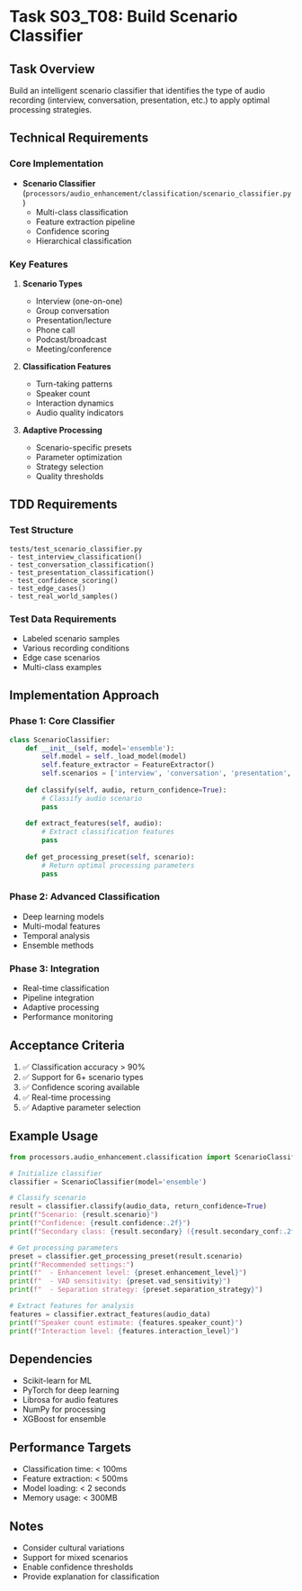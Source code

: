 # Task S03_T08: Build Scenario Classifier

## Task Overview
Build an intelligent scenario classifier that identifies the type of audio recording (interview, conversation, presentation, etc.) to apply optimal processing strategies.

## Technical Requirements

### Core Implementation
- **Scenario Classifier** (`processors/audio_enhancement/classification/scenario_classifier.py`)
  - Multi-class classification
  - Feature extraction pipeline
  - Confidence scoring
  - Hierarchical classification

### Key Features
1. **Scenario Types**
   - Interview (one-on-one)
   - Group conversation
   - Presentation/lecture
   - Phone call
   - Podcast/broadcast
   - Meeting/conference

2. **Classification Features**
   - Turn-taking patterns
   - Speaker count
   - Interaction dynamics
   - Audio quality indicators

3. **Adaptive Processing**
   - Scenario-specific presets
   - Parameter optimization
   - Strategy selection
   - Quality thresholds

## TDD Requirements

### Test Structure
```
tests/test_scenario_classifier.py
- test_interview_classification()
- test_conversation_classification()
- test_presentation_classification()
- test_confidence_scoring()
- test_edge_cases()
- test_real_world_samples()
```

### Test Data Requirements
- Labeled scenario samples
- Various recording conditions
- Edge case scenarios
- Multi-class examples

## Implementation Approach

### Phase 1: Core Classifier
```python
class ScenarioClassifier:
    def __init__(self, model='ensemble'):
        self.model = self._load_model(model)
        self.feature_extractor = FeatureExtractor()
        self.scenarios = ['interview', 'conversation', 'presentation', ...]
        
    def classify(self, audio, return_confidence=True):
        # Classify audio scenario
        pass
    
    def extract_features(self, audio):
        # Extract classification features
        pass
    
    def get_processing_preset(self, scenario):
        # Return optimal processing parameters
        pass
```

### Phase 2: Advanced Classification
- Deep learning models
- Multi-modal features
- Temporal analysis
- Ensemble methods

### Phase 3: Integration
- Real-time classification
- Pipeline integration
- Adaptive processing
- Performance monitoring

## Acceptance Criteria
1. ✅ Classification accuracy > 90%
2. ✅ Support for 6+ scenario types
3. ✅ Confidence scoring available
4. ✅ Real-time processing
5. ✅ Adaptive parameter selection

## Example Usage
```python
from processors.audio_enhancement.classification import ScenarioClassifier

# Initialize classifier
classifier = ScenarioClassifier(model='ensemble')

# Classify scenario
result = classifier.classify(audio_data, return_confidence=True)
print(f"Scenario: {result.scenario}")
print(f"Confidence: {result.confidence:.2f}")
print(f"Secondary class: {result.secondary} ({result.secondary_conf:.2f})")

# Get processing parameters
preset = classifier.get_processing_preset(result.scenario)
print(f"Recommended settings:")
print(f"  - Enhancement level: {preset.enhancement_level}")
print(f"  - VAD sensitivity: {preset.vad_sensitivity}")
print(f"  - Separation strategy: {preset.separation_strategy}")

# Extract features for analysis
features = classifier.extract_features(audio_data)
print(f"Speaker count estimate: {features.speaker_count}")
print(f"Interaction level: {features.interaction_level}")
```

## Dependencies
- Scikit-learn for ML
- PyTorch for deep learning
- Librosa for audio features
- NumPy for processing
- XGBoost for ensemble

## Performance Targets
- Classification time: < 100ms
- Feature extraction: < 500ms
- Model loading: < 2 seconds
- Memory usage: < 300MB

## Notes
- Consider cultural variations
- Support for mixed scenarios
- Enable confidence thresholds
- Provide explanation for classification